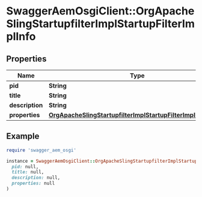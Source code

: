 # SwaggerAemOsgiClient::OrgApacheSlingStartupfilterImplStartupFilterImplInfo

## Properties

| Name | Type | Description | Notes |
| ---- | ---- | ----------- | ----- |
| **pid** | **String** |  | [optional] |
| **title** | **String** |  | [optional] |
| **description** | **String** |  | [optional] |
| **properties** | [**OrgApacheSlingStartupfilterImplStartupFilterImplProperties**](OrgApacheSlingStartupfilterImplStartupFilterImplProperties.md) |  | [optional] |

## Example

```ruby
require 'swagger_aem_osgi'

instance = SwaggerAemOsgiClient::OrgApacheSlingStartupfilterImplStartupFilterImplInfo.new(
  pid: null,
  title: null,
  description: null,
  properties: null
)
```


